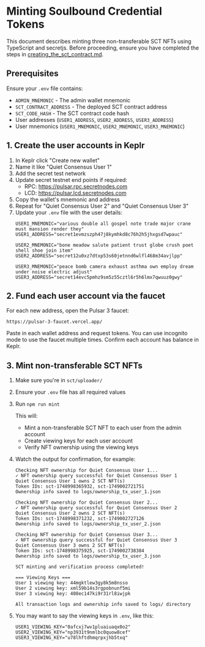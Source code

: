 # Minting Soulbound Credential Tokens

This document describes minting three non-transferable SCT NFTs using TypeScript and secretjs. Before proceeding, ensure you have completed the steps in [creating_the_sct_contract.md](./creating_the_sct_contract.md).


## Prerequisites

Ensure your `.env` file contains:
- `ADMIN_MNEMONIC` - The admin wallet mnemonic
- `SCT_CONTRACT_ADDRESS` - The deployed SCT contract address
- `SCT_CODE_HASH` - The SCT contract code hash
- User addresses (`USER1_ADDRESS`, `USER2_ADDRESS`, `USER3_ADDRESS`)
- User mnemonics (`USER1_MNEMONIC`, `USER2_MNEMONIC`, `USER3_MNEMONIC`)


## 1. Create the user accounts in Keplr

1. In Keplr click "Create new wallet"
2. Name it like "Quiet Consensus User 1"
3. Add the secret test network
4. Update secret testnet end points if required:
    - RPC: https://pulsar.rpc.secretnodes.com
    - LCD: https://pulsar.lcd.secretnodes.com
5. Copy the wallet's mnemonic and address
6. Repeat for "Quiet Consensus User 2" and "Quiet Consensus User 3"
7. Update your `.env` file with the user details:
    ```
    USER1_MNEMONIC="various double all gospel note trade major crane must mansion render they"
    USER1_ADDRESS="secret1evmzszph47j8kymhkd8c76h2h5jhxgsd7wpauc"
    
    USER2_MNEMONIC="bone meadow salute patient trust globe crush poet shell shoe join item"
    USER2_ADDRESS="secret12u0xz7dtxp53s60jetnnd6wlfl468m34avjlpp"
    
    USER3_MNEMONIC="peace bomb camera exhaust asthma own employ dream under noise electric adjust"
    USER3_ADDRESS="secret14evc5pmhz9sm5z55cztl6r5h6lmx7qwuuz0gwy"
    ```


## 2. Fund each user account via the faucet

For each new address, open the Pulsar 3 faucet:

```
https://pulsar-3-faucet.vercel.app/
```

Paste in each wallet address and request tokens. You can use incognito mode to use the faucet multiple times. Confirm each account has balance in Keplr.


## 3. Mint non-transferable SCT NFTs

1. Make sure you're in `sct/uploader/`
2. Ensure your `.env` file has all required values
3. Run `npm run mint`

    This will:

    - Mint a non-transferable SCT NFT to each user from the admin account
    - Create viewing keys for each user account
    - Verify NFT ownership using the viewing keys
4. Watch the output for confirmation, for example:
    ```
    Checking NFT ownership for Quiet Consensus User 1...
    ✓ NFT ownership query successful for Quiet Consensus User 1
    Quiet Consensus User 1 owns 2 SCT NFT(s)
    Token IDs: sct-1748998365932, sct-1749002721751
    Ownership info saved to logs/ownership_tx_user_1.json
    
    Checking NFT ownership for Quiet Consensus User 2...
    ✓ NFT ownership query successful for Quiet Consensus User 2
    Quiet Consensus User 2 owns 2 SCT NFT(s)
    Token IDs: sct-1748998371232, sct-1749002727126
    Ownership info saved to logs/ownership_tx_user_2.json
    
    Checking NFT ownership for Quiet Consensus User 3...
    ✓ NFT ownership query successful for Quiet Consensus User 3
    Quiet Consensus User 3 owns 2 SCT NFT(s)
    Token IDs: sct-1748998375925, sct-1749002738384
    Ownership info saved to logs/ownership_tx_user_3.json
    
    SCT minting and verification process completed!
    
    === Viewing Keys ===
    User 1 viewing key: 44mgktlew3gy8k5m8nsso
    User 2 viewing key: xml59b14s3rgpobnunf5mi
    User 3 viewing key: 408ec147ki9r31rl8iwjpk
    
    All transaction logs and ownership info saved to logs/ directory
    ```

5. You may want to say the viewing keys in `.env`, like this:

   ```
   USER1_VIEWING_KEY="0afcxj7wv1pluaiuaqx0o2"
   USER2_VIEWING_KEY="np3931t9nmlbc0quow8cef"
   USER3_VIEWING_KEY="u78lhftdhmqrpxjhb5txq"
   ```

   
